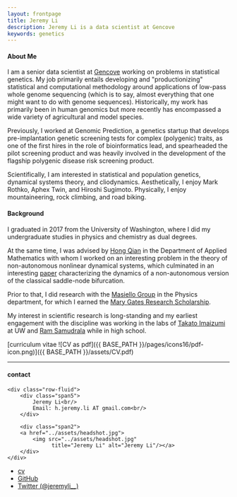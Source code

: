 ```yaml
---
layout: frontpage
title: Jeremy Li
description: Jeremy Li is a data scientist at Gencove
keywords: genetics
---
```


#### About Me

I am a senior data scientist at <a href="https://gencove.com/">Gencove</a> working on problems in statistical genetics.
My job primarily entails developing and "productionizing" statistical and computational methodology around applications of low-pass whole genome sequencing (which is to say, almost everything that one might want to do with genome sequences). 
Historically, my work has primarily been in human genomics but more recently has encompassed a wide variety of agricultural and model species. 

Previously, I worked at Genomic Prediction, a genetics startup that develops pre-implantation genetic screening tests for complex (polygenic) traits, as one of the first hires in the role of bioinformatics lead, and spearheaded the pilot screening product and was heavily involved in the development of the flagship polygenic disease risk screening product.

Scientifically, I am interested in statistical and  population genetics, dynamical systems theory, and cliodynamics.
Aesthetically, I enjoy Mark Rothko, Aphex Twin, and Hiroshi Sugimoto. 
Physically, I enjoy mountaineering, rock climbing, and road biking. 

#### Background

I graduated in 2017 from the University of Washington, where I did my undergraduate studies in physics and chemistry as dual degrees.

At the same time, I was advised by <a href="http://faculty.washington.edu/hqian/">Hong Qian</a> in the Department of Applied Mathematics with whom I worked on an interesting problem in the theory of non-autonomous nonlinear dynamical systems, which culminated in an interesting <a href="https://pubmed.ncbi.nlm.nih.gov/31700198/">paper</a> characterizing the dynamics of a non-autonomous version of the classical saddle-node bifurcation.

Prior to that, I did research with the <a href="http://faculty.washington.edu/masiello/Masiello_Group_Website/Home.html">Masiello Group</a> in the Physics department, for which I earned the <a href="https://expd.uw.edu/mge/apply/research/">Mary Gates Research Scholarship</a>.

My interest in scientific research is long-standing and my earliest engagement with the discipline was working in the labs of <a href="http://faculty.washington.edu/takato/">Takato Imaizumi</a> at UW and <a href="http://compbio.buffalo.edu/">Ram Samudrala</a> while in high school. 


[curriculum vitae ![CV as pdf]({{ BASE_PATH }}/pages/icons16/pdf-icon.png)]({{ BASE_PATH }}/assets/CV.pdf)<br/>


---


<div class="container">
<h4><a name="contact"></a>contact</h4>

    <div class="row-fluid">
        <div class="span5">
            Jeremy Li<br/>
            Email: h.jeremy.li AT gmail.com<br/>
        </div>

        <div class="span2">
        <a href="../assets/headshot.jpg">
            <img src="../assets/headshot.jpg"
                  title="Jeremy Li" alt="Jeremy Li"/></a>
        </div>
    </div>
</div>

<div class="navbar">
  <div class="navbar-inner">
      <ul class="nav">
          <li><a href="{{ BASE_PATH }}/assets/CV.pdf">cv</a></li>
          <li><a href="https://github.com/hjeremyli">GitHub</a></li>
          <li><a href="https://twitter.com/jeremyli__">Twitter (@jeremyli__)</a></li>
      </ul>
  </div>
</div>
